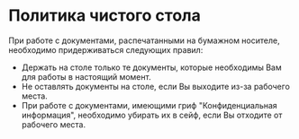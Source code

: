 # Политика чистого стола
При работе с документами, распечатанными на бумажном носителе, необходимо придерживаться следующих правил:
* Держать на столе только те документы, которые необходимы Вам для работы в настоящий момент.
* Не оставлять документы на столе, если Вы выходите из-за рабочего места.
* При работе с документами, имеющими гриф "Конфиденциальная информация", необходимо убирать их в сейф, если Вы отходите от рабочего места.
